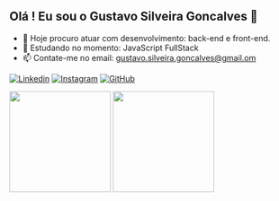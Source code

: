 ## Olá ! Eu sou o Gustavo Silveira Goncalves 👋

* 👀 Hoje procuro atuar com desenvolvimento: back-end e front-end.
* 🌱 Estudando no momento: JavaScript FullStack
* 📫 Contate-me no email: gustavo.silveira.goncalves@gmail.om

[![Linkedin](https://img.shields.io/badge/LinkedIn-0077B5?style=for-the-badge&logo=linkedin&logoColor=white)](https://www.linkedin.com/in/gustavo-gon%C3%A7alves-0a57491a4/)
[![Instagram](https://img.shields.io/badge/Instagram-E4405F?style=for-the-badge&logo=instagram&logoColor=white)](https://www.instagram.com/gustavo_goncalvess/)
[![GitHub](https://img.shields.io/badge/GitHub-100000?style=for-the-badge&logo=github&logoColor=white)](https://github.com/gsilveirag)
<div>
  <img height="180em" src="https://github-readme-stats.vercel.app/api?username=gsilveirag&show_icons=true&theme=dracula"/>
   <img height="180em" src="https://github-readme-stats.vercel.app/api/top-langs/?username=gsilveirag&layout=compact&layout=compact&langs_count=16&theme=dracula"/>
</div>
